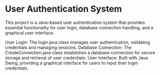 # User Authentication System
This project is a Java-based user authentication system that provides essential functionality for user login, database connection handling, and a graphical user interface.

User Login: The login.java class manages user authentication, validating credentials and managing sessions.
Database Connection: The CreateConnection.java class establishes a database connection for secure storage and retrieval of user credentials.
User Interface: Built with Java Swing, providing a graphical interface for users to input their login credentials.
